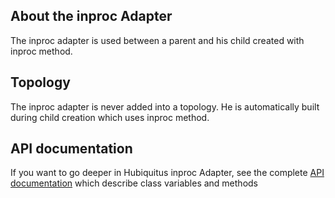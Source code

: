 ## About the inproc Adapter

The inproc adapter is used between a parent and his child created with inproc method.

## Topology

The inproc adapter is never added into a topology. He is automatically built during child creation which uses inproc method.

## API documentation

If you want to go deeper in Hubiquitus inproc Adapter, see the complete [API documentation](http://coffeedoc.info/github/hubiquitus/hubiquitus/master/) which describe class variables and methods

